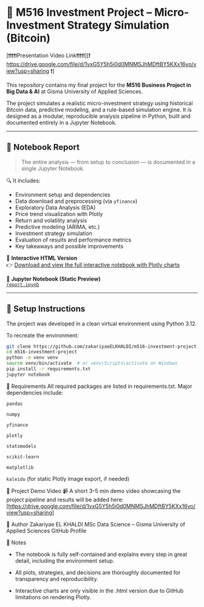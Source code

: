 # 💸 M516 Investment Project – Micro-Investment Strategy Simulation (Bitcoin)

[❗❗❗❗❗Presentation Video Link❗❗❗❗❗][❗ https://drive.google.com/file/d/1vxG5Y5h5i0d0MNMSJhMDftBY5KXx16vo/view?usp=sharing ❗]

This repository contains my final project for the **M516 Business Project in Big Data & AI** at Gisma University of Applied Sciences.

The project simulates a realistic micro-investment strategy using historical Bitcoin data, predictive modeling, and a rule-based simulation engine. It is designed as a modular, reproducible analysis pipeline in Python, built and documented entirely in a Jupyter Notebook.

---

## 📘 Notebook Report

> The entire analysis — from setup to conclusion — is documented in a single Jupyter Notebook.

🔍 It includes:

- Environment setup and dependencies
- Data download and preprocessing (via `yfinance`)
- Exploratory Data Analysis (EDA)
- Price trend visualization with Plotly
- Return and volatility analysis
- Predictive modeling (ARIMA, etc.)
- Investment strategy simulation
- Evaluation of results and performance metrics
- Key takeaways and possible improvements

📎 **Interactive HTML Version**  
👉 [Download and view the full interactive notebook with Plotly charts](https://github.com/zakariyaeELKHALDI/m516-investment-project/raw/main/report.html)

📝 **Jupyter Notebook (Static Preview)**  
[`report.ipynb`](./report.ipynb)

---

## 🧰 Setup Instructions

The project was developed in a clean virtual environment using Python 3.12.

To recreate the environment:

```bash
git clone https://github.com/zakariyaeELKHALDI/m516-investment-project.git
cd m516-investment-project
python -m venv venv
source venv/bin/activate  # or venv\Scripts\activate on Windows
pip install -r requirements.txt
jupyter notebook
```

🧪 Requirements
All required packages are listed in requirements.txt.
Major dependencies include:

`pandas`

`numpy`

`yfinance`

`plotly`

`statsmodels`

`scikit-learn`

`matplotlib`

`kaleido` (for static Plotly image export, if needed)

🎥 Project Demo Video
📹 A short 3–5 min demo video showcasing the project pipeline and results will be added here:
[https://drive.google.com/file/d/1vxG5Y5h5i0d0MNMSJhMDftBY5KXx16vo/view?usp=sharing]

👤 Author
Zakariyae EL KHALDI
MSc Data Science – Gisma University of Applied Sciences
GitHub Profile

📌 Notes

- The notebook is fully self-contained and explains every step in great detail, including the environment setup.

- All plots, strategies, and decisions are thoroughly documented for transparency and reproducibility.

- Interactive charts are only visible in the .html version due to GitHub limitations on rendering Plotly.
